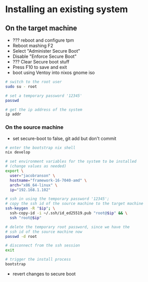 # Installing an existing system

## On the target machine

- ??? reboot and configure tpm
- Reboot mashing F2
- Select "Administer Secure Boot"
- Disable "Enforce Secure Boot"
- ??? Clear Secure boot stuff
- Press F10 to save and exit
- boot using Ventoy into nixos gnome iso

```bash
# switch to the root user
sudo su - root

# set a temporary password '12345'
passwd

# get the ip address of the system
ip addr
```

### On the source machine

- set secure-boot to false, git add but don't commit

```bash
# enter the bootstrap nix shell
nix develop

# set environment variables for the system to be installed
# (change values as needed)
export \
  user="jacobranson" \
  hostname="framework-16-7040-amd" \
  arch="x86_64-linux" \
  ip="192.168.1.102"

# ssh in using the temporary password '12345';
# copy the ssh id of the source machine to the target machine
ssh-keygen -R "$ip"; \
  ssh-copy-id -i ~/.ssh/id_ed25519.pub "root@$ip" && \
  ssh "root@$ip"

# delete the temporary root password, since we have the
# ssh id of the source machine now
passwd -d root

# disconnect from the ssh session
exit

# trigger the install process
bootstrap
```

- revert changes to secure boot
